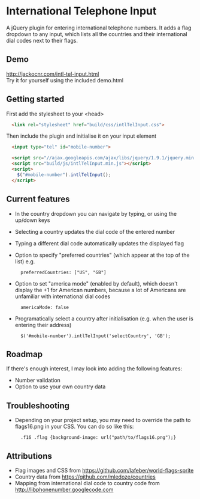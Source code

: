 # International Telephone Input
A jQuery plugin for entering international telephone numbers. It adds a flag dropdown to any input, which lists all the countries and their international dial codes next to their flags.

## Demo
http://jackocnr.com/intl-tel-input.html  
Try it for yourself using the included demo.html

## Getting started
First add the stylesheet to your &lt;head&gt;
```html
  <link rel="stylesheet" href="build/css/intlTelInput.css">
```
Then include the plugin and initialise it on your input element
```html
  <input type="tel" id="mobile-number">

  <script src="//ajax.googleapis.com/ajax/libs/jquery/1.9.1/jquery.min.js"></script>
  <script src="build/js/intlTelInput.min.js"></script>
  <script>
    $("#mobile-number").intlTelInput();
  </script>
```

## Current features
* In the country dropdown you can navigate by typing, or using the up/down keys
* Selecting a country updates the dial code of the entered number
* Typing a different dial code automatically updates the displayed flag
* Option to specify "preferred countries" (which appear at the top of the list) e.g.

        preferredCountries: ["US", "GB"]

* Option to set "america mode" (enabled by default), which doesn't display the +1 for American numbers, because a lot of Americans are unfamiliar with international dial codes

        americaMode: false

* Programatically select a country after initialisation (e.g. when the user is entering their address)

        $('#mobile-number').intlTelInput('selectCountry', 'GB');

## Roadmap
If there's enough interest, I may look into adding the following features:
* Number validation
* Option to use your own country data

## Troubleshooting
* Depending on your project setup, you may need to override the path to flags16.png in your CSS. You can do so like this:

        .f16 .flag {background-image: url("path/to/flags16.png");}

## Attributions
* Flag images and CSS from https://github.com/lafeber/world-flags-sprite
* Country data from https://github.com/mledoze/countries
* Mapping from international dial code to country code from http://libphonenumber.googlecode.com
